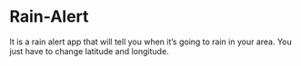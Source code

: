 ﻿# Rain-Alert
 
 It is a rain alert app that will tell you when it’s going to rain in your area. 
 You just have to change latitude and longitude.
